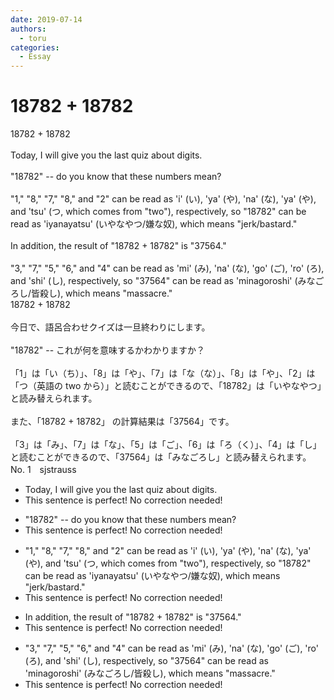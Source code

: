 ```yaml
---
date: 2019-07-14
authors:
  - toru
categories:
  - Essay
---
```


<h1 id="subject_show">18782 + 18782</h1>
<div class="date" hidden>Jul 14, 2019 23:46</div>
<div id="post"><div id="body_show_ori">
18782 + 18782<br/><br/>Today, I will give you the last quiz about digits.<br/><br/>"18782" -- do you know that these numbers mean?<br/><br/>"1," "8," "7," "8," and "2" can be read as 'i' (い), 'ya' (や), 'na' (な), 'ya' (や), and 'tsu' (つ, which comes from "two"), respectively, so "18782" can be read as 'iyanayatsu' (いやなやつ/嫌な奴), which means "jerk/bastard."<br/><br/>In addition, the result of "18782 + 18782" is "37564."<br/><br/>"3," "7," "5," "6," and "4" can be read as 'mi' (み), 'na' (な), 'go' (ご), 'ro' (ろ), and 'shi' (し), respectively, so "37564" can be read as 'minagoroshi' (みなごろし/皆殺し), which means "massacre."
</div></div>

<!-- more -->

<div id="post_ja"><div id="body_show_mo">
18782 + 18782<br/><br/>今日で、語呂合わせクイズは一旦終わりにします。<br/><br/>"18782" -- これが何を意味するかわかりますか？<br/><br/>「1」は「い（ち）」、「8」は「や」、「7」は「な（な）」、「8」は「や」、「2」は「つ（英語の two から）」と読むことができるので、「18782」は「いやなやつ」と読み替えられます。<br/><br/>また、「18782 + 18782」 の計算結果は「37564」です。<br/><br/>「3」は「み」、「7」は「な」、「5」は「ご」、「6」は「ろ（く）」、「4」は「し」と読むことができるので、「37564」は「みなごろし」と読み替えられます。
</div></div>
<div id="block"><div class="first_name"> No. 1　<span class="just_name">sjstrauss</span></div><div id="block2">
<ul class="correction_field">
<li class="incorrect">Today, I will give you the last quiz about digits.</li>
<li class="corrected perfect">This sentence is perfect! No correction needed!</li>
</ul>
<ul class="correction_field">
<li class="incorrect">"18782" -- do you know that these numbers mean?</li>
<li class="corrected perfect">This sentence is perfect! No correction needed!</li>
</ul>
<ul class="correction_field">
<li class="incorrect">"1," "8," "7," "8," and "2" can be read as 'i' (い), 'ya' (や), 'na' (な), 'ya' (や), and 'tsu' (つ, which comes from "two"), respectively, so "18782" can be read as 'iyanayatsu' (いやなやつ/嫌な奴), which means "jerk/bastard."</li>
<li class="corrected perfect">This sentence is perfect! No correction needed!</li>
</ul>
<ul class="correction_field">
<li class="incorrect">In addition, the result of "18782 + 18782" is "37564."</li>
<li class="corrected perfect">This sentence is perfect! No correction needed!</li>
</ul>
<ul class="correction_field">
<li class="incorrect">"3," "7," "5," "6," and "4" can be read as 'mi' (み), 'na' (な), 'go' (ご), 'ro' (ろ), and 'shi' (し), respectively, so "37564" can be read as 'minagoroshi' (みなごろし/皆殺し), which means "massacre."</li>
<li class="corrected perfect">This sentence is perfect! No correction needed!</li>
</ul>
</div></div>
